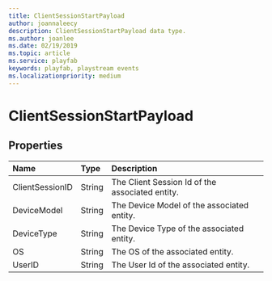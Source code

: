 ```yaml
---
title: ClientSessionStartPayload
author: joannaleecy
description: ClientSessionStartPayload data type.
ms.author: joanlee
ms.date: 02/19/2019
ms.topic: article
ms.service: playfab
keywords: playfab, playstream events
ms.localizationpriority: medium
---
```


# ClientSessionStartPayload

## Properties

|Name|Type|Description|
| :--------------------|:-------------------|:----------------------|
|ClientSessionID|String|The Client Session Id of the associated entity.|
|DeviceModel|String|The Device Model of the associated entity.|
|DeviceType|String|The Device Type of the associated entity.|
|OS|String|The OS of the associated entity.|
|UserID|String|The User Id of the associated entity.|
